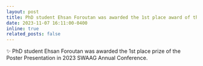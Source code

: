 ```yaml
---
layout: post
title: PhD student Ehsan Foroutan was awarded the 1st place award of the Poster Presentation in 2023 SWAAG Annual Conference.
date: 2023-11-07 16:11:00-0400
inline: true
related_posts: false
---
```


:sparkles: PhD student Ehsan Foroutan was awarded the 1st place prize of the Poster Presentation in 2023 SWAAG Annual Conference.
